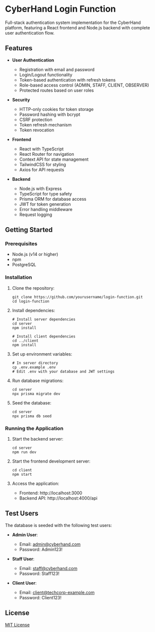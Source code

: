 # CyberHand Login Function

Full-stack authentication system implementation for the CyberHand platform, featuring a React frontend and Node.js backend with complete user authentication flow.

## Features

- **User Authentication**
  - Registration with email and password
  - Login/Logout functionality
  - Token-based authentication with refresh tokens
  - Role-based access control (ADMIN, STAFF, CLIENT, OBSERVER)
  - Protected routes based on user roles

- **Security**
  - HTTP-only cookies for token storage
  - Password hashing with bcrypt
  - CSRF protection
  - Token refresh mechanism
  - Token revocation

- **Frontend**
  - React with TypeScript
  - React Router for navigation
  - Context API for state management
  - TailwindCSS for styling
  - Axios for API requests

- **Backend**
  - Node.js with Express
  - TypeScript for type safety
  - Prisma ORM for database access
  - JWT for token generation
  - Error handling middleware
  - Request logging

## Getting Started

### Prerequisites

- Node.js (v14 or higher)
- npm
- PostgreSQL

### Installation

1. Clone the repository:
   ```
   git clone https://github.com/yourusername/login-function.git
   cd login-function
   ```

2. Install dependencies:
   ```
   # Install server dependencies
   cd server
   npm install

   # Install client dependencies
   cd ../client
   npm install
   ```

3. Set up environment variables:
   ```
   # In server directory
   cp .env.example .env
   # Edit .env with your database and JWT settings
   ```

4. Run database migrations:
   ```
   cd server
   npx prisma migrate dev
   ```

5. Seed the database:
   ```
   cd server
   npx prisma db seed
   ```

### Running the Application

1. Start the backend server:
   ```
   cd server
   npm run dev
   ```

2. Start the frontend development server:
   ```
   cd client
   npm start
   ```

3. Access the application:
   - Frontend: http://localhost:3000
   - Backend API: http://localhost:4000/api

## Test Users

The database is seeded with the following test users:

- **Admin User**:
  - Email: admin@cyberhand.com
  - Password: Admin123!

- **Staff User**:
  - Email: staff@cyberhand.com
  - Password: Staff123!

- **Client User**:
  - Email: client@techcorp-example.com
  - Password: Client123!

## License

[MIT License](LICENSE)
